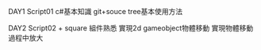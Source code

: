 DAY1 Script01
c#基本知識
git+souce tree基本使用方法

DAY2 Script02 + square
組件熟悉
實現2d gameobject物體移動
實現物體移動過程中放大
